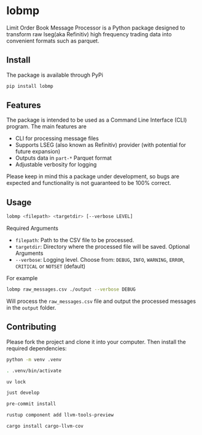 # lobmp

Limit Order Book Message Processor is a Python package designed to transform raw lseg(aka Refinitiv) high frequency trading data into convenient formats such as parquet.

## Install
The package is available through PyPi
```sh
pip install lobmp
```

## Features
The package is intended to be used as a Command Line Interface (CLI) program. The main features are
- CLI for processing message files
- Supports LSEG (also known as Refinitiv) provider (with potential for future expansion)
- Outputs data in `part-*` Parquet format
- Adjustable verbosity for logging

Please keep in mind this a package under development, so bugs are expected and functionality is not guaranteed to be 100% correct.

## Usage
```sh
lobmp <filepath> <targetdir> [--verbose LEVEL]
```
Required Arguments
- `filepath`: Path to the CSV file to be processed.
- `targetdir`: Directory where the processed file will be saved.
Optional Arguments
- `--verbose`: Logging level. Choose from: `DEBUG`, `INFO`, `WARNING`, `ERROR`, `CRITICAL` or `NOTSET` (default)

For example
```sh
lobmp raw_messages.csv ./output --verbose DEBUG
```
Will process the `raw_messages.csv` file and output the processed messages in the `output` folder.

## Contributing
Please fork the project and clone it into your computer. Then install the required dependencies:
```sh
python -m venv .venv
```
```sh
. .venv/bin/activate
```
```sh
uv lock
```
```sh
just develop
```
```sh
pre-commit install
```
```sh
rustup component add llvm-tools-preview
```
```sh
cargo install cargo-llvm-cov
```
